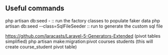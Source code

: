 ## Useful commands
php artisan db:seed - :: run the factory classes to populate faker data
php artisan db:seed --class=SqlFileSeeder :: run to generate the custom sql file 

https://github.com/laracasts/Laravel-5-Generators-Extended (pivot tables simplified)
php artisan make:migration:pivot courses students (this will create course_student pivot table)
